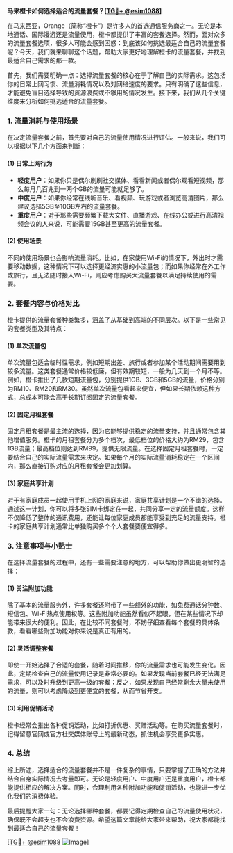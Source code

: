 **马来橙卡如何选择适合的流量套餐？[[TG💪+ @esim1088](https://t.me/s/esim1088)]**

在马来西亚，Orange（简称“橙卡”）是许多人的首选通信服务商之一。无论是本地通话、国际漫游还是流量使用，橙卡都提供了丰富的套餐选择。然而，面对众多的流量套餐选项，很多人可能会感到困惑：到底该如何挑选最适合自己的流量套餐呢？今天，我们就来聊聊这个话题，帮助大家更好地理解橙卡的流量套餐，并找到最适合自己需求的那一款。

首先，我们需要明确一点：选择流量套餐的核心在于了解自己的实际需求。这包括你的日常上网习惯、流量消耗情况以及对网络速度的要求。只有明确了这些信息，才能避免盲目选择导致的资源浪费或不够用的情况发生。接下来，我们从几个关键维度来分析如何挑选适合的流量套餐。

### **1. 流量消耗与使用场景**

在决定流量套餐之前，首先要对自己的流量使用情况进行评估。一般来说，我们可以根据以下几个方面来判断：

#### **(1) 日常上网行为**
- **轻度用户**：如果你只是偶尔刷刷社交媒体、看看新闻或者偶尔观看短视频，那么每月几百兆到一两个GB的流量可能就足够了。
- **中度用户**：如果你经常在线听音乐、看视频、玩游戏或者浏览高清图片，那么建议选择5GB至10GB左右的流量套餐。
- **重度用户**：对于那些需要频繁下载大文件、直播游戏、在线办公或进行高清视频会议的人来说，可能需要15GB甚至更高的流量套餐。

#### **(2) 使用场景**
不同的使用场景也会影响流量消耗。比如，在家使用Wi-Fi的情况下，外出时才需要移动数据，这种情况下可以选择更经济实惠的小流量包；而如果你经常在外工作或旅行，且无法随时接入Wi-Fi，则应考虑购买大流量套餐以满足持续使用的需要。

### **2. 套餐内容与价格对比**

橙卡提供的流量套餐种类繁多，涵盖了从基础到高端的不同层次。以下是一些常见的套餐类型及其特点：

#### **(1) 单次流量包**
单次流量包适合临时性需求，例如短期出差、旅行或者参加某个活动期间需要用到较多流量。这类套餐通常价格较低廉，但有效期较短，一般为几天到一个月不等。例如，橙卡推出了几款短期流量包，分别提供1GB、3GB和5GB的流量，价格分别为RM10、RM20和RM30。虽然单次流量包看起来便宜，但如果长期依赖这种方式，总成本可能会高于长期订阅固定的流量套餐。

#### **(2) 固定月租套餐**
固定月租套餐是最主流的选择，因为它能够提供稳定的流量支持，并且通常包含其他增值服务。橙卡的月租套餐分为多个档次，最低档位的价格大约为RM29，包含1GB流量；最高档位则达到RM99，提供无限流量。在选择固定月租套餐时，一定要结合自己的实际流量需求来决定。如果每个月的实际流量消耗稳定在一个区间内，那么直接订购对应的月租套餐会更加划算。

#### **(3) 家庭共享计划**
对于有家庭成员一起使用手机上网的家庭来说，家庭共享计划是一个不错的选择。通过这一计划，你可以将多张SIM卡绑定在一起，共同分享一定的流量额度。这样不仅降低了整体的通讯费用，还能让每位家庭成员都能享受到充足的流量支持。橙卡的家庭共享计划通常比单独购买多个个人套餐要便宜得多。

### **3. 注意事项与小贴士**

在选择流量套餐的过程中，还有一些需要注意的地方，可以帮助你做出更明智的选择：

#### **(1) 关注附加功能**
除了基本的流量服务外，许多套餐还附带了一些额外的功能，如免费通话分钟数、短信包、Wi-Fi热点使用权等。这些附加功能虽然看似不起眼，但在某些情况下却能带来很大的便利。因此，在比较不同套餐时，不妨仔细查看每个套餐的具体条款，看看哪些附加功能对你来说是真正有用的。

#### **(2) 灵活调整套餐**
即使一开始选择了合适的套餐，随着时间推移，你的流量需求也可能发生变化。因此，定期检查自己的流量使用记录是非常必要的。如果发现当前套餐已经无法满足需求，可以及时升级到更高一级的套餐；反之，如果发现自己经常剩余大量未使用的流量，则可以考虑降级到更便宜的套餐，从而节省开支。

#### **(3) 利用促销活动**
橙卡经常会推出各种促销活动，比如打折优惠、买赠活动等。在购买流量套餐时，记得留意官网或官方社交媒体账号上的最新动态，抓住机会享受更多实惠。

### **4. 总结**

综上所述，选择适合的流量套餐并不是一件复杂的事情，只要掌握了正确的方法并结合自身实际情况去考量即可。无论是轻度用户、中度用户还是重度用户，橙卡都能提供相应的解决方案。同时，合理利用各种附加功能和促销活动，也能进一步优化我们的消费体验。

最后提醒大家一句：无论选择哪种套餐，都要记得定期检查自己的流量使用状况，确保既不会超支也不会浪费资源。希望这篇文章能给大家带来帮助，祝大家都能找到最适合自己的流量套餐！

[[TG💪+ @esim1088](https://t.me/s/esim1088) ![Image](https://i.postimg.cc/4NQfJmqS/Snipaste-2025-05-13-00-14-12.png)]